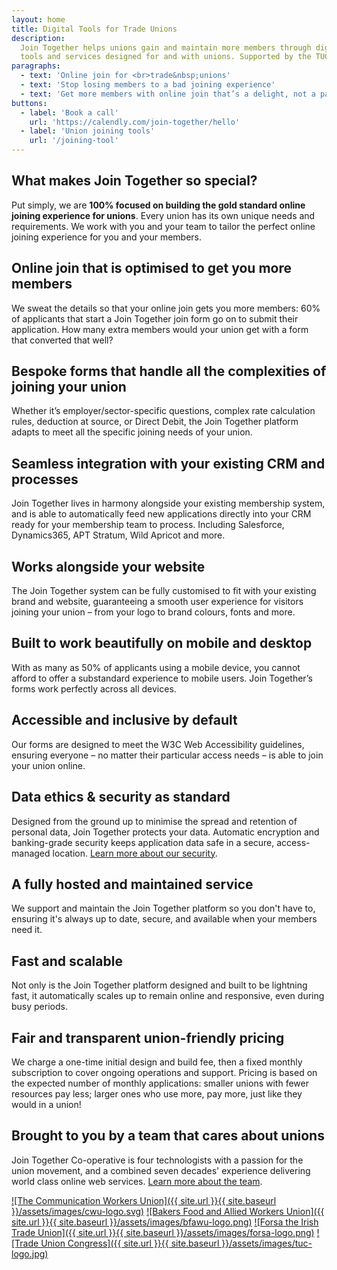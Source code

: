 ```yaml
---
layout: home
title: Digital Tools for Trade Unions
description:
  Join Together helps unions gain and maintain more members through digital
  tools and services designed for and with unions. Supported by the TUC.
paragraphs:
  - text: 'Online join for <br>trade&nbsp;unions'
  - text: 'Stop losing members to a bad joining experience'
  - text: 'Get more members with online join that’s a delight, not a pain'
buttons:
  - label: 'Book a call'
    url: 'https://calendly.com/join-together/hello'
  - label: 'Union joining tools'
    url: '/joining-tool'
---
```


## What makes Join Together so special?

Put simply, we are **100% focused on building the gold standard online joining experience for unions**. Every union has its own unique needs and requirements. We work with you and your team to tailor the perfect online joining experience for you and your members.

## Online join that is optimised to get you more members

We sweat the details so that your online join gets you more members: 60% of applicants that start a Join Together join form go on to submit their application. How many extra members would your union get with a form that converted that well?

## Bespoke forms that handle all the complexities of joining your union

Whether it’s employer/sector-specific questions, complex rate calculation rules, deduction at source, or Direct Debit, the Join Together platform adapts to meet all the specific joining needs of your union.

## Seamless integration with your existing CRM and processes

Join Together lives in harmony alongside your existing membership system, and is able to automatically feed new applications directly into your CRM ready for your membership team to process. Including Salesforce, Dynamics365, APT Stratum, Wild Apricot and more.

## Works alongside your website

The Join Together system can be fully customised to fit with your existing brand and website, guaranteeing a smooth user experience for visitors joining your union – from your logo to brand colours, fonts and more.

## Built to work beautifully on mobile and desktop

With as many as 50% of applicants using a mobile device, you cannot afford to offer a substandard experience to mobile users. Join Together’s forms work perfectly across all devices.

## Accessible and inclusive by default

Our forms are designed to meet the W3C Web Accessibility guidelines, ensuring everyone – no matter their particular access needs – is able to join your union online.

## Data ethics & security as standard

Designed from the ground up to minimise the spread and retention of personal data, Join Together protects your data. Automatic encryption and banking-grade security keeps application data safe in a secure, access-managed location. [Learn more about our security](/information-security).

## A fully hosted and maintained service

We support and maintain the Join Together platform so you don't have to, ensuring it's always up to date, secure, and available when your members need it.

## Fast and scalable

Not only is the Join Together platform designed and built to be lightning fast, it automatically scales up to remain online and responsive, even during busy periods.

## **Fair and transparent union-friendly pricing**

We charge a one-time initial design and build fee, then a fixed monthly subscription to cover ongoing operations and support. Pricing is based on the expected number of monthly applications: smaller unions with fewer resources pay less; larger ones who use more, pay more, just like they would in a union!

## Brought to you by a team that cares about unions

Join Together Co-operative is four technologists with a passion for the union movement, and a combined seven decades' experience delivering world class online web services.
[Learn more about the team](/team).

[![The Communication Workers Union]({{ site.url }}{{ site.baseurl }}/assets/images/cwu-logo.svg)](https://join.cwu.org)
[![Bakers Food and Allied Workers Union]({{ site.url }}{{ site.baseurl }}/assets/images/bfawu-logo.png)](https://join.bfawu.org)
[![Forsa the Irish Trade Union]({{ site.url }}{{ site.baseurl }}/assets/images/forsa-logo.png)](https://www.forsa.ie)
[![Trade Union Congress]({{ site.url }}{{ site.baseurl }}/assets/images/tuc-logo.jpg)](https://www.tuc.org.uk)
